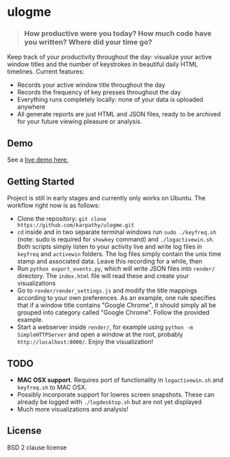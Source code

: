 
# ulogme


> ### How productive were you today? How much code have you written? Where did your time go?

Keep track of your productivity throughout the day: visualize your active window titles and the number of keystrokes in beautiful daily HTML timelines. Current features:

- Records your active window title throughout the day
- Records the frequency of key presses throughout the day
- Everything runs completely locally: none of your data is uploaded anywhere
- All generate reports are just HTML and JSON files, ready to be archived for your future viewing pleasure or analysis.

## Demo

See a [live demo here.](http://cs.stanford.edu/people/karpathy/ulogme)

## Getting Started

Project is still in early stages and currently only works on Ubuntu. The workflow right now is as follows:

- Clone the repository: `git clone https://github.com/karpathy/ulogme.git`
- `cd` inside and in two separate terminal windows run `sudo ./keyfreq.sh` (note: sudo is required for `showkey` command) and `./logactivewin.sh`. Both scripts simply listen to your activity live and write log files in `keyfreq` and `activewin` folders. The log files simply contain the unix time stamp and associated data. Leave this recording for a while, then
- Run `python export_events.py`, which will write JSON files into `render/` directory. The `index.html` file will read these and create your visualizations
- Go to `render/render_settings.js` and modify the title mappings according to your own preferences. As an example, one rule specifies that if a window title contains "Google Chrome", it should simply all be grouped into category called "Google Chrome". Follow the provided example.
- Start a webserver inside `render/`, for example using `python -m SimpleHTTPServer` and open a window at the root, probably `http://localhost:8000/`. Enjoy the visualization!

## TODO
- **MAC OSX support**. Requires port of functionality in `logactivewin.sh` and `keyfreq.sh` to MAC OSX.
- Possibly incorporate support for lowres screen snapshots. These can already be logged with `./logdesktop.sh` but are not yet displayed
- Much more visualizations and analysis!

## License
BSD 2 clause license
